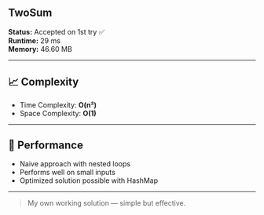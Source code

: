 ## TwoSum 

**Status:** Accepted on 1st try ✅  
**Runtime:** 29 ms  
**Memory:** 46.60 MB

---

## 📈 Complexity

- Time Complexity: **O(n²)**
- Space Complexity: **O(1)**

---

## 🚀 Performance

- Naive approach with nested loops
- Performs well on small inputs  
- Optimized solution possible with HashMap

---

> My own working solution — simple but effective.
